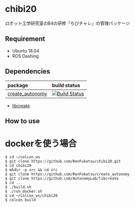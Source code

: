 # chibi20
ロボット工学研究室のB4の研修「ちびチャレ」の管理パッケージ

## Requirement
- Ubuntu 18.04
- ROS Dashing

## Dependencies
|package | build status |
|:--- |:--- |
|[create_autonomy](https://github.com/RenFukatsu/create_autonomy) | [![Build Status](https://travis-ci.org/RenFukatsu/create_autonomy.scg?branch=lifecycle-node)](https://travis-ci.org/RenFukatsu/create_autonomy) |

- [libcreate](https://github.com/AutonomyLab/libcreate)

## How to use
# dockerを使う場合
```
$ cd ~/colcon_ws
$ git clone https://github.com/RenFukatsu/chibi20.git
$ cd chibi20
$ mkdir -p src && cd src
$ git clone https://github.com/RenFukatsu/create_autonomy
$ git clone https://github.com/AutonomyLab/libcreate
$ cd ..
$ ./build.sh
$ ./run_docker.sh
$ cd ~/colcon_ws/chibi20
$ colcon build
```
